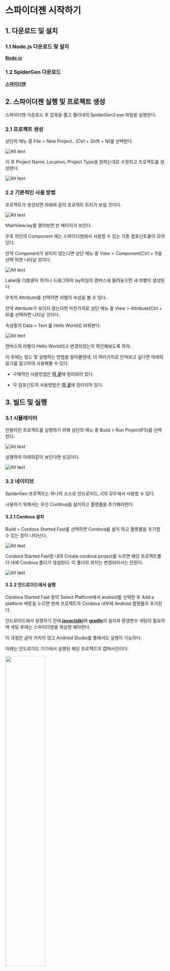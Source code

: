 # 스파이더젠 시작하기


## 1. 다운로드 및 설치
### 1.1 Node.js 다운로드 및 설치
[**Node.js**](https://nodejs.org/ko/)
### 1.2 SpiderGen 다운로드
[**스파이더젠**](https://www.spidergen.org:8454/)
## 2. 스파이더젠 실행 및 프로젝트 생성
스파이더젠 다운로드 후 압축을 풀고 폴더내의 SpiderGen3.exe 파일을 실행한다.
### 2.1 프로젝트 생성

상단의 메뉴 중 File > New Project...(Ctrl + Shift + N)를 선택한다.

![Alt text](https://github.com/sgs0116/spidergen-docs/blob/master/startMobile/NewProject.png?raw=true)

이 후 Project Name, Location, Project Type을 원하는대로 수정하고 프로젝트를 생성한다.

![Alt text](https://github.com/sgs0116/spidergen-docs/blob/master/startMobile/NewProjectDlg.png?raw=true)
### 2.2 기본적인 사용 방법
프로젝트가 생성되면 아래와 같이 프로젝트 트리가 보일 것이다.

![Alt text](https://github.com/sgs0116/spidergen-docs/blob/master/startMobile/ProjectTree.png?raw=true)

MainView.lay를 열어보면 빈 페이지가 보인다.

우측 하단의 Component 에는 스파이더젠에서 사용할 수 있는 각종 컴포넌트들이 모여 있다.

만약 Component가 보이지 않는다면 상단 메뉴 중 View > Component(Ctrl + 1)을 선택 하면 나타날 것이다.

![Alt text](https://github.com/sgs0116/spidergen-docs/blob/master/startMobile/Component.png?raw=true)

Label을 더블클릭 하거나 드래그하여 lay파일의 캔버스에 올려놓으면 새 라벨이 생성된다.

우측의 Attribute를 선택하면 라벨의 속성을 볼 수 있다.

만약 Attribute가 보이지 않는다면 마찬가지로 상단 메뉴 중 View > Attribute(Ctrl + 6)를 선택하면 나타날 것이다.

속성중의 Data > Text 를 Hello World로 바꿔본다.

![Alt text](https://github.com/sgs0116/spidergen-docs/blob/master/startMobile/HelloWorld.png?raw=true)

캔버스의 라벨이 Hello World라고 변경되었는지 확인해보도록 하자.

이 후에는 빌드 및 실행하는 방법을 알아볼텐데, 더 여러가지로 만져보고 싶다면 아래의 링크를 참고하여 사용해볼 수 있다.

* 구체적인 사용방법은 [**이 곳**](https://wikidocs.net/22777)에 정리되어 있다.

* 각 컴포넌트의 사용방법은 [**이 곳**](http://manual.spidergen.org/)에 정리되어 있다.

## 3. 빌드 및 실행
### 3.1 시뮬레이터
만들어진 프로젝트를 실행하기 위해 상단의 메뉴 중 Build > Run Project(F5)를 선택 한다.

![Alt text](https://github.com/sgs0116/spidergen-docs/blob/master/startMobile/RunProject.png?raw=true)

실행하여 아래와같이 보인다면 성공이다.

![Alt text](https://github.com/sgs0116/spidergen-docs/blob/master/startMobile/Simulaotr.png?raw=true)

### 3.2 네이티브
SpiderGen 프로젝트는 하나의 소스로 안드로이드, iOS 모두에서 사용할 수 있다.

사용하기 위해서는 우선 Cordova를 설치하고 플랫폼을 추가해야한다.

#### 3.2.1 Cordova 설치
Build > Cordova Started Fast를 선택하면 Cordova를 설치 하고 플랫폼을 추가할 수 있는 창이 나타난다.

![Alt text](https://github.com/sgs0116/spidergen-docs/blob/master/startMobile/CordovaStartedFast.png?raw=true)

Cordova Started Fast창 내의 Create cordova project를 누르면 해당 프로젝트폴더 내에 Cordova 폴더가 생성된다. 이 폴더의 위치는 변경되어서는 안된다.

![Alt text](https://github.com/sgs0116/spidergen-docs/blob/master/startMobile/CordovaDlg.png?raw=true)

#### 3.2.2 안드로이드에서 실행
Cordova Started Fast 창의 Select Platform에서 android를 선택한 후 Add a platform 버튼을 누르면 현재 프로젝트의 Cordova 내부에 Android 플랫폼이 추가된다.

안드로이드에서 실행하기 전에 [**javac(jdk)**](https://www.oracle.com/java/technologies/javase/javase-jdk8-downloads.html)와 [**gradle**](https://gradle.org/releases/)의 설치와 환경변수 세팅이 필요하며 세팅 후에는 스파이더젠을 재실행 해야한다.

이 과정은 굳이 거치지 않고 Android Studio를 통해서도 실행이 가능하다.

아래는 안드로이드 기기에서 실행된 해당 프로젝트의 캡쳐사진이다.

<!-- ![Alt text](https://github.com/sgs0116/spidergen-docs/blob/master/startMobile/StartAndroid.jpg?raw=true) -->
<img src ="https://github.com/sgs0116/spidergen-docs/blob/master/startMobile/StartAndroid.jpg?raw=true" width="50%" height="50%"></img>

<!-- 
##### 3.2.2.1 javac(jdk) 설치
[**javac설치**](https://www.oracle.com/java/technologies/javase/javase-jdk8-downloads.html)

해당 링크에서 

##### 3.2.2.2 gradle 설치

[**gradle설치**](https://gradle.org/releases/)

해당 링크에서 최신버전을 다운받아 환경변수를 세팅한다.

##### 3.2.2.3 gradle 환경변수 세팅
그 후 [Windows + R] 버튼 또는 [시작-실행검색] 으로 실행을 열고 cmd 를 쳐서 command 창을 켠 후 새로운 환경변수를 추가한다.

    >setx path "%PATH%;C:\gradle-6.3\bin"


(이 과정은 굳이 거치지 않고 android studio를 열어서 사용해도 가능하다.) -->


```java
import android.os.Build;
import android.os.Bundle;
import android.webkit.WebSettings;
import android.webkit.WebView;

import org.apache.cordova.*;

public class MainActivity extends CordovaActivity
{
    private WebView webView = null;

    @Override
    public void onCreate(Bundle savedInstanceState)
    {
        super.onCreate(savedInstanceState);
        init();

        // enable Cordova apps to be started in the background
        Bundle extras = getIntent().getExtras();
        if (extras != null && extras.getBoolean("cdvStartInBackground", false)) {
            moveTaskToBack(true);
        }

        this.webView = (WebView) this.appView.getView();
        WebSettings settings = webView.getSettings();
        if (Build.VERSION.SDK_INT > Build.VERSION_CODES.ICE_CREAM_SANDWICH)
            settings.setTextZoom(100);
        //meta 태그의 스케일을 위해 다음 두 코드는 반드시 필요한다.

        //웹뷰가 html viewport 메타 태그를 지원하게 한다.
        settings.setUseWideViewPort(true);
        //웹뷰가 html 컨텐츠가 웹뷰보다 클 경우 스크린 크기에 맞게 조정되도록 한다.
        settings.setLoadWithOverviewMode(true);

        loadUrl(launchUrl);
    }
}
```
### 4.2 플러그인
#### 4.2.1 사용법
#### 4.2.2 생성하기
## 5. iOS에서 실행
### 5.1 로컬 파일
### 5.2 플러그인
#### 5.2.1 사용법
#### 5.2.2 생성하기






<!--
## 1.3 Cordova 설치
* ### 설치
>   ```
>   $npm install -g cordova

* ### 폴더생성
>   ```
>   $npm create MyApp

* ### 플랫폼 생성
>   ```
>   $cd MyApp
>   $cordova platform add android
>   $cordova platform add ios


## 1.4 AndroidStudio 설치하기
[**안드로이드 스튜디오**](https://developer.android.com/studio?hl=ko)
-->